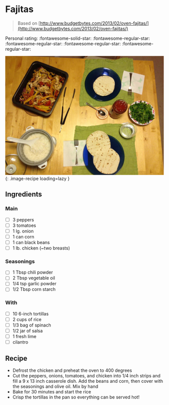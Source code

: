 # Fajitas

> Based on [http://www.budgetbytes.com/2013/02/oven-fajitas/](http://www.budgetbytes.com/2013/02/oven-fajitas/)

<!-- {cts} rating=1; (User can specify rating on scale of 1-5) -->

Personal rating: :fontawesome-solid-star: :fontawesome-regular-star: :fontawesome-regular-star: :fontawesome-regular-star: :fontawesome-regular-star:

<!-- {cte} -->

<!-- {cts} name_image=fajitas.jpg; (User can specify image name) -->

![fajitas.jpg](./fajitas.jpg){: .image-recipe loading=lazy }

<!-- {cte} -->

## Ingredients

### Main

- [ ] 3 peppers
- [ ] 3 tomatoes
- [ ] 1 lg. onion
- [ ] 1 can corn
- [ ] 1 can black beans
- [ ] 1 lb. chicken (~two breasts)

### Seasonings

- [ ] 1 Tbsp chili powder
- [ ] 2 Tbsp vegetable oil
- [ ] 1/4 tsp garlic powder
- [ ] 1/2 Tbsp corn starch

### With

- [ ] 10 6-inch tortillas
- [ ] 2 cups of rice
- [ ] 1/3 bag of spinach
- [ ] 1/2 jar of salsa
- [ ] 1 fresh lime
- [ ] cilantro

## Recipe

- Defrost the chicken and preheat the oven to 400 degrees
- Cut the peppers, onions, tomatoes, and chicken into 1/4 inch strips and fill a 9 x 13 inch casserole dish. Add the beans and corn, then cover with the seasonings and olive oil. Mix by hand
- Bake for 30 minutes and start the rice
- Crisp the tortillas in the pan so everything can be served hot!
